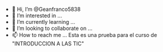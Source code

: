 - 👋 Hi, I’m @Geanfranco5838
- 👀 I’m interested in ...
- 🌱 I’m currently learning ...
- 💞️ I’m looking to collaborate on ...
- 📫 How to reach me ...
Esta es una prueba para el curso de "INTRODUCCION A LAS TIC"
